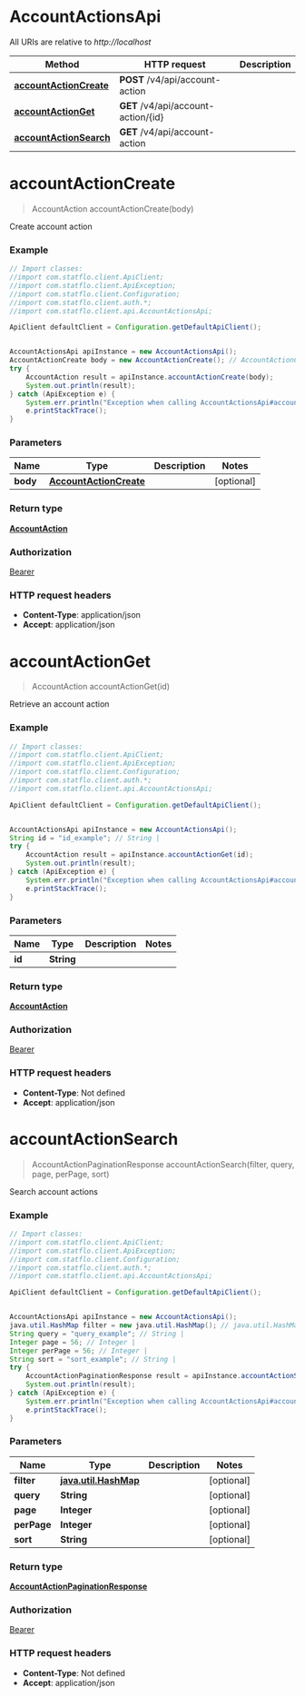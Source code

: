 # AccountActionsApi

All URIs are relative to *http://localhost*

Method | HTTP request | Description
------------- | ------------- | -------------
[**accountActionCreate**](AccountActionsApi.md#accountActionCreate) | **POST** /v4/api/account-action | 
[**accountActionGet**](AccountActionsApi.md#accountActionGet) | **GET** /v4/api/account-action/{id} | 
[**accountActionSearch**](AccountActionsApi.md#accountActionSearch) | **GET** /v4/api/account-action | 

<a name="accountActionCreate"></a>
# **accountActionCreate**
> AccountAction accountActionCreate(body)



Create account action

### Example
```java
// Import classes:
//import com.statflo.client.ApiClient;
//import com.statflo.client.ApiException;
//import com.statflo.client.Configuration;
//import com.statflo.client.auth.*;
//import com.statflo.client.api.AccountActionsApi;

ApiClient defaultClient = Configuration.getDefaultApiClient();


AccountActionsApi apiInstance = new AccountActionsApi();
AccountActionCreate body = new AccountActionCreate(); // AccountActionCreate | 
try {
    AccountAction result = apiInstance.accountActionCreate(body);
    System.out.println(result);
} catch (ApiException e) {
    System.err.println("Exception when calling AccountActionsApi#accountActionCreate");
    e.printStackTrace();
}
```

### Parameters

Name | Type | Description  | Notes
------------- | ------------- | ------------- | -------------
 **body** | [**AccountActionCreate**](AccountActionCreate.md)|  | [optional]

### Return type

[**AccountAction**](AccountAction.md)

### Authorization

[Bearer](../README.md#Bearer)

### HTTP request headers

 - **Content-Type**: application/json
 - **Accept**: application/json

<a name="accountActionGet"></a>
# **accountActionGet**
> AccountAction accountActionGet(id)



Retrieve an account action

### Example
```java
// Import classes:
//import com.statflo.client.ApiClient;
//import com.statflo.client.ApiException;
//import com.statflo.client.Configuration;
//import com.statflo.client.auth.*;
//import com.statflo.client.api.AccountActionsApi;

ApiClient defaultClient = Configuration.getDefaultApiClient();


AccountActionsApi apiInstance = new AccountActionsApi();
String id = "id_example"; // String | 
try {
    AccountAction result = apiInstance.accountActionGet(id);
    System.out.println(result);
} catch (ApiException e) {
    System.err.println("Exception when calling AccountActionsApi#accountActionGet");
    e.printStackTrace();
}
```

### Parameters

Name | Type | Description  | Notes
------------- | ------------- | ------------- | -------------
 **id** | **String**|  |

### Return type

[**AccountAction**](AccountAction.md)

### Authorization

[Bearer](../README.md#Bearer)

### HTTP request headers

 - **Content-Type**: Not defined
 - **Accept**: application/json

<a name="accountActionSearch"></a>
# **accountActionSearch**
> AccountActionPaginationResponse accountActionSearch(filter, query, page, perPage, sort)



Search account actions

### Example
```java
// Import classes:
//import com.statflo.client.ApiClient;
//import com.statflo.client.ApiException;
//import com.statflo.client.Configuration;
//import com.statflo.client.auth.*;
//import com.statflo.client.api.AccountActionsApi;

ApiClient defaultClient = Configuration.getDefaultApiClient();


AccountActionsApi apiInstance = new AccountActionsApi();
java.util.HashMap filter = new java.util.HashMap(); // java.util.HashMap | 
String query = "query_example"; // String | 
Integer page = 56; // Integer | 
Integer perPage = 56; // Integer | 
String sort = "sort_example"; // String | 
try {
    AccountActionPaginationResponse result = apiInstance.accountActionSearch(filter, query, page, perPage, sort);
    System.out.println(result);
} catch (ApiException e) {
    System.err.println("Exception when calling AccountActionsApi#accountActionSearch");
    e.printStackTrace();
}
```

### Parameters

Name | Type | Description  | Notes
------------- | ------------- | ------------- | -------------
 **filter** | [**java.util.HashMap**](.md)|  | [optional]
 **query** | **String**|  | [optional]
 **page** | **Integer**|  | [optional]
 **perPage** | **Integer**|  | [optional]
 **sort** | **String**|  | [optional]

### Return type

[**AccountActionPaginationResponse**](AccountActionPaginationResponse.md)

### Authorization

[Bearer](../README.md#Bearer)

### HTTP request headers

 - **Content-Type**: Not defined
 - **Accept**: application/json

